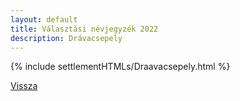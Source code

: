 ```yaml
---
layout: default
title: Választási névjegyzék 2022
description: Drávacsepely
---
```


{% include settlementHTMLs/Draavacsepely.html %}

[Vissza](../)